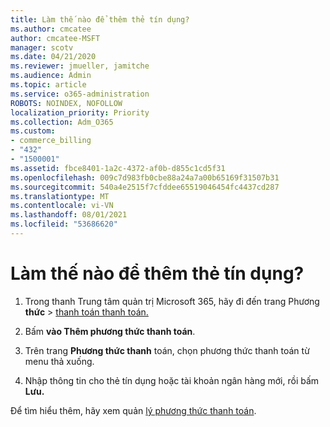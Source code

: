 ```yaml
---
title: Làm thế nào để thêm thẻ tín dụng?
ms.author: cmcatee
author: cmcatee-MSFT
manager: scotv
ms.date: 04/21/2020
ms.reviewer: jmueller, jamitche
ms.audience: Admin
ms.topic: article
ms.service: o365-administration
ROBOTS: NOINDEX, NOFOLLOW
localization_priority: Priority
ms.collection: Adm_O365
ms.custom:
- commerce_billing
- "432"
- "1500001"
ms.assetid: fbce8401-1a2c-4372-af0b-d855c1cd5f31
ms.openlocfilehash: 009c7d983fb0cbe88a24a7a00b65169f31507b31
ms.sourcegitcommit: 540a4e2515f7cfddee65519046454fc4437cd287
ms.translationtype: MT
ms.contentlocale: vi-VN
ms.lasthandoff: 08/01/2021
ms.locfileid: "53686620"
---
```

# <a name="how-do-i-add-a-credit-card"></a>Làm thế nào để thêm thẻ tín dụng?

1. Trong thanh Trung tâm quản trị Microsoft 365, hãy đi đến trang Phương **thức** \> [thanh toán thanh toán.](https://go.microsoft.com/fwlink/p/?linkid=2018806)

2. Bấm **vào Thêm phương thức thanh toán**.

3. Trên trang **Phương thức thanh** toán, chọn phương thức thanh toán từ menu thả xuống.

4. Nhập thông tin cho thẻ tín dụng hoặc tài khoản ngân hàng mới, rồi bấm **Lưu.**

Để tìm hiểu thêm, hãy xem quản [lý phương thức thanh toán](/microsoft-365/commerce/billing-and-payments/manage-payment-methods).

